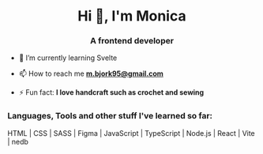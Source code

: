 <h1 align="center">Hi 👋, I'm Monica</h1>
<h3 align="center">A frontend developer</h3>

- 🌱 I’m currently learning Svelte

- 📫 How to reach me **m.bjork95@gmail.com**

- ⚡ Fun fact: **I love handcraft such as crochet and sewing**


<h3 align="left">Languages, Tools and other stuff I've learned so far:</h3>
HTML | CSS | SASS | Figma | JavaScript | TypeScript | Node.js | React | Vite | nedb
